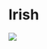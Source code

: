 # Irish
[![](https://d34ymitoc1pg7m.cloudfront.net/bf4/soldier/large/sp-irish-ff5ad7c5.png)](https://d34ymitoc1pg7m.cloudfront.net/bf4/soldier/large/sp-irish-ff5ad7c5.png)
